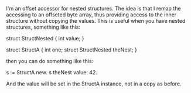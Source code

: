 I'm an offset accessor for nested structures. The idea is that I remap the accessing to an offseted byte array, thus providing access to the inner structure without copying the values. This is useful when you have nested structures, something like this: struct StructNested {	int value;}struct StructA {	int one;	struct StructNested theNest;}then you can do something like this: s := StructA new.s theNest value: 42. And the value will be set in the StructA instance, not in a copy as before. 